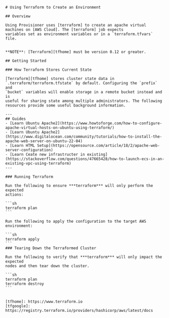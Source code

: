 
    # Using Terraform to Create an Environment

    ## Overview

    Using Provisioner uses [terraform] to create an apache virtual
    machines on [AWS Cloud]. The [terraform] job expects
    variables set as environment variables or in a `terraform.tfvars` file.


    **NOTE**: [Terraform][tfhome] must be version 0.12 or greater.

    ## Getting Started

    ### How Terraform Stores Current State

    [Terraform][tfhome] stores cluster state data in
    `.terraform/terraform.tfstate` by default. Configuring the `prefix` and
    `bucket` variables will enable storage in a remote bucket instead and is
    useful for sharing state among multiple administrators. The following
    resources provide some useful background information.

    ---
    ## Guides
    - [Learn Ubuntu Apache2](https://www.howtoforge.com/how-to-configure-apache-virtual-hosts-on-ubuntu-using-terraform/)
    - [Learn Ubuntu Apache2](https://www.digitalocean.com/community/tutorials/how-to-install-the-apache-web-server-on-ubuntu-22-04)
    - [Learn HTML Setup](https://opensource.com/article/18/2/apache-web-server-configuration)
    - [Learn Ceate new infrastructer in existing](https://stackoverflow.com/questions/47665428/how-to-launch-ecs-in-an-existing-vpc-using-terraform)
    ---

    ### Running Terraform

    Run the following to ensure ***terraform*** will only perform the expected
    actions:

    ```sh
    terraform plan
    ```

    Run the following to apply the configuration to the target AWS
    environment:

    ```sh
    terraform apply
    ```
    ### Tearing Down the Terraformed Cluster

    Run the following to verify that ***terraform*** will only impact the expected
    nodes and then tear down the cluster.

    ```sh
    terraform plan
    terraform destroy
    ```


    [tfhome]: https://www.terraform.io
    [tfgoogle]: https://registry.terraform.io/providers/hashicorp/aws/latest/docs